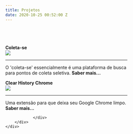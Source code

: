 ```yaml
---
title: Projetos
date: 2020-10-25 00:52:00 Z
---
```


<style>
    .article-index.card-project{
        width: 380px;
    }

    .description-container {
        text-overflow: clip;
    } 

    .image-container img{
        max-width: 50%
    }

    .list-project {
    margin-top: 70px !important;
}
    
</style>

<div class="container-fluid">
    <div class="list-project row mt-5">       
        <div class="article-index card-project col-12 col-sm-5 m-1 mr-sm-5  ">
                <strong>Coleta-se</strong>
                <div class="image-container">
                    <img src="https://raw.githubusercontent.com/ovvesley/coleta-se/master/frontend/coleta-se/assets/carro_de_lixo.png">
                </div>
                <div class="description-container">
                    <hr/>
                    <p>
                        O 'coleta-se' essencialmente é uma plataforma de busca para pontos de coleta seletiva.
                       <a url="https://github.com/ovvesley/coleta-se"> <strong>Saber mais...</strong> </a>
                    </p>                
                </div>
        </div>    
        <div class="article-index card-project col-12 col-sm-5 m-1 mr-sm-5  ">
                <strong>Clear History Chrome</strong>
                <div class="image-container">
                    <img src="https://raw.githubusercontent.com/ovvesley/clear-history-chrome/master/assets/icon128.png">
                </div>
                <div class="description-container">
                    <hr/>
                    <p>
                    Uma extensão para que deixa seu Google Chrome limpo.
                    <a url="https://github.com/ovvesley/clear-history-chrome"> <strong>Saber mais...</strong> </a>
                     
                </div>
        </div>        
    </div>    
</div>

